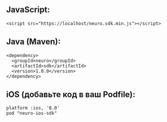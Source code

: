 ## JavaScript:
```
<script src="https://localhost/neuro.sdk.min.js"></script>
```
## Java (Maven):
```
<dependency>
  <groupId>neuro</groupId>
  <artifactId>sdk</artifactId>
  <version>1.0.0</version>
</dependency>
```
## iOS (добавьте код в ваш Podfile):
```
platform :ios, '8.0'
pod "neuro-ios-sdk"
```